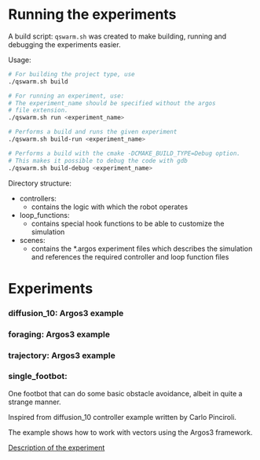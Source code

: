 # Running the experiments

A build script: ```qswarm.sh``` was created to make building, running and debugging the experiments easier.

Usage:
```bash
# For building the project type, use
./qswarm.sh build

# For running an experiment, use:
# The experiment_name should be specified without the argos
# file extension.
./qswarm.sh run <experiment_name>

# Performs a build and runs the given experiment
./qswarm.sh build-run <experiment_name>

# Performs a build with the cmake -DCMAKE_BUILD_TYPE=Debug option.
# This makes it possible to debug the code with gdb
./qswarm.sh build-debug <experiment_name> 
```

Directory structure:

 - controllers: 
    - contains the logic with which the robot operates
 - loop_functions: 
    - contains special hook functions to be able to customize the simulation
 - scenes: 
    - contains the *.argos experiment files which describes the simulation and references the required controller and loop function files

# Experiments

### diffusion_10: Argos3 example
### foraging: Argos3 example
### trajectory: Argos3 example
### single_footbot: 
One footbot that can do some basic obstacle avoidance, albeit in quite a strange manner. 

Inspired from diffusion_10 controller example written by Carlo Pinciroli. 

The example shows how to work with vectors using the Argos3 framework.

[Description of the experiment](https://github.com/andraspatka/q-swarm/blob/master/docs/environment.md)

